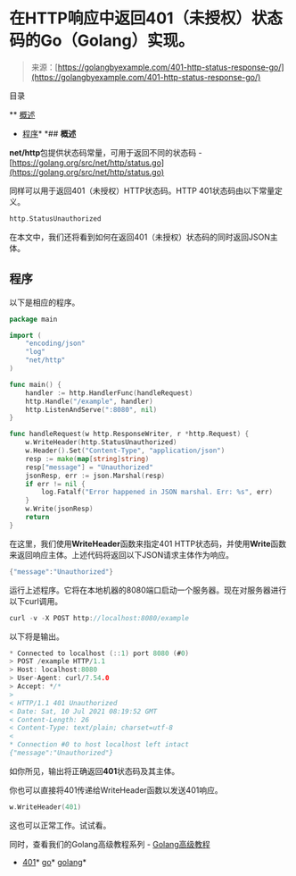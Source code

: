 <!--yml

类别：未分类

日期：2024-10-13 06:38:33

-->

# 在HTTP响应中返回401（未授权）状态码的Go（Golang）实现。

> 来源：[https://golangbyexample.com/401-http-status-response-go/](https://golangbyexample.com/401-http-status-response-go/)

目录

**   [概述](#Overview "Overview")

+   [程序](#Program "Program")*  *## **概述**

**net/http**包提供状态码常量，可用于返回不同的状态码 - [https://golang.org/src/net/http/status.go](https://golang.org/src/net/http/status.go)

同样可以用于返回401（未授权）HTTP状态码。HTTP 401状态码由以下常量定义。

```go
http.StatusUnauthorized
```

在本文中，我们还将看到如何在返回401（未授权）状态码的同时返回JSON主体。

## **程序**

以下是相应的程序。

```go
package main

import (
	"encoding/json"
	"log"
	"net/http"
)

func main() {
	handler := http.HandlerFunc(handleRequest)
	http.Handle("/example", handler)
	http.ListenAndServe(":8080", nil)
}

func handleRequest(w http.ResponseWriter, r *http.Request) {
	w.WriteHeader(http.StatusUnauthorized)
	w.Header().Set("Content-Type", "application/json")
	resp := make(map[string]string)
	resp["message"] = "Unauthorized"
	jsonResp, err := json.Marshal(resp)
	if err != nil {
		log.Fatalf("Error happened in JSON marshal. Err: %s", err)
	}
	w.Write(jsonResp)
	return
}
```

在这里，我们使用**WriteHeader**函数来指定401 HTTP状态码，并使用**Write**函数来返回响应主体。上述代码将返回以下JSON请求主体作为响应。

```go
{"message":"Unauthorized"}
```

运行上述程序。它将在本地机器的8080端口启动一个服务器。现在对服务器进行以下curl调用。

```go
curl -v -X POST http://localhost:8080/example
```

以下将是输出。

```go
* Connected to localhost (::1) port 8080 (#0)
> POST /example HTTP/1.1
> Host: localhost:8080
> User-Agent: curl/7.54.0
> Accept: */*
> 
< HTTP/1.1 401 Unauthorized
< Date: Sat, 10 Jul 2021 08:19:52 GMT
< Content-Length: 26
< Content-Type: text/plain; charset=utf-8
< 
* Connection #0 to host localhost left intact
{"message":"Unauthorized"}
```

如你所见，输出将正确返回**401**状态码及其主体。

你也可以直接将401传递给WriteHeader函数以发送401响应。

```go
w.WriteHeader(401)
```

这也可以正常工作。试试看。

同时，查看我们的Golang高级教程系列 - [Golang高级教程](https://golangbyexample.com/golang-comprehensive-tutorial/)

+   [401](https://golangbyexample.com/tag/401/)*   [go](https://golangbyexample.com/tag/go/)*   [golang](https://golangbyexample.com/tag/golang/)*
